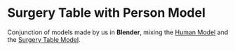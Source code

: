 # Surgery Table with Person Model

Conjunction of models made by us in **Blender**, mixing the [Human Model](../Human/README.md) and the [Surgery Table Model](../SurgeryTable/README.md).